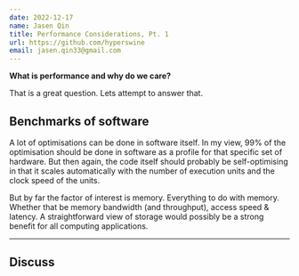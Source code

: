```yaml
---
date: 2022-12-17
name: Jasen Qin
title: Performance Considerations, Pt. 1
url: https://github.com/hyperswine
email: jasen.qin33@gmail.com
---
```


**What is performance and why do we care?**

That is a great question. Lets attempt to answer that.

## Benchmarks of software

A lot of optimisations can be done in software itself. In my view, 99% of the optimisation should be done in software as a profile for that specific set of hardware. But then again, the code itself should probably be self-optimising in that it scales automatically with the number of execution units and the clock speed of the units.

But by far the factor of interest is memory. Everything to do with memory. Whether that be memory bandwidth (and throughput), access speed & latency. A straightforward view of storage would possibly be a strong benefit for all computing applications.

---

<h2 style={{textAlign: "center"}}>Discuss</h2>

<giscus-widget repo="hyperswine/projects"
        repoid="R_kgDOIZg-sQ"
        category="Announcements"
        categoryid="DIC_kwDOIZg-sc4CSmin"
        mapping="pathname"
        strict="0"
        reactionsenabled="1"
        emitmetadata="0"
        inputposition="top"
        theme="preferred_color_scheme"
        lang="en"
        loading="lazy"
        crossorigin="anonymous">
</giscus-widget>
